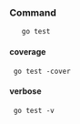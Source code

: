 ### Command

 ```golang
    go test
 ```

 #### coverage
 ```golang
  go test -cover
 ```

 #### verbose
 ```
  go test -v
 ```